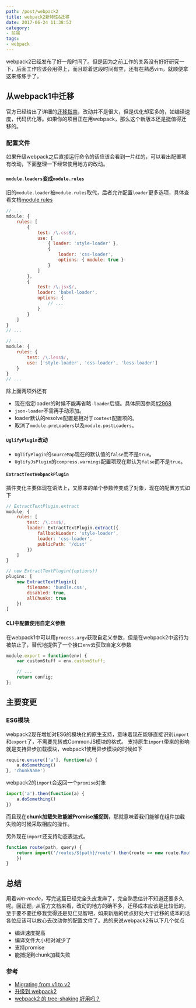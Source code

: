 ```yaml
---
path: /post/webpack2
title: webpack2新特性&迁移
date: 2017-06-24 11:38:53
category:
- 前端
tags:
- webpack
---
```


webpack2已经发布了好一段时间了。但是因为之前工作的关系没有好好研究一下，后面工作应该会用得上，而且趁着这段时间有空，还有在熟悉vim，就顺便拿这来练练手了。

## 从webpack1中迁移

官方已经给出了详细的[迁移指南](https://webpack.js.org/guides/migrating/)，改动并不是很大，但是优化却蛮多的，如编译速度，代码优化等。如果你的项目正在用webpack，那么这个新版本还是挺值得迁移的。

### 配置文件

如果升级webpack之后直接运行命令的话应该会看到一片红的，可以看出配置项有改动，下面整理一下经常使用地方的改动。

#### `module.loaders`变成`module.rules`

旧的`module.loader`被`module.rules`取代，后者允许配置`loader`更多选项，具体查看文档[module.rules](https://webpack.js.org/configuration/module/#module-rules)

```javascript
// ...
mdoule: {
    rules: [
        {
            test: /\.css$/,
            use: [
                { loader: 'style-loader' },
                {
                    loader: 'css-loader',
                    options: { module: true }
                }
            ]
        },
        {
            test: /\.jsx$/,
            loader: 'babel-loader',
            options: {
                // ...
            }
        }
    ]
}
// ...
```

<!-- more -->

```javascript
// ...
module: {
    rules: {
        test: /\.less$/,
        use: ['style-loader', 'css-loader', 'less-loader']
    }
}
// ...
```

除上面两项外还有

* 现在指定loader的时候不能再省略`-loader`后缀。具体原因参阅[#2968](https://github.com/webpack/webpack/issues/2986)
* `json-loader`不需再手动添加。
* loader默认的resolve配置是相对于`context`配置项的。
* 取消了`module.preLoaders`以及`module.postLoaders`。

#### `UglifyPlugin`改动

* `UglifyPlugin`的`sourceMap`现在的默认值的`false`而不是`true`。
* `UglifyJsPlugin`的`compress.warnings`配置项现在默认为`false`而不是`true`。

#### `ExtractTextWebpackPlugin`

插件变化主要体现在语法上，又原来的单个参数传变成了对象，现在的配置方式如下

```javascript
// ExtractTextPlugin.extract
module: {
    rules: [
        test: /\.css$/,
        loader: ExtractTextPlugin.extract({
            fallbackLoader: 'style-loader',
            loader: 'css-loader',
            publicPath: '/dist'
        })
    ]
}

// new ExtractTextPlugin({options})
plugins: [
    new ExtractTextPlugin({
        filename: 'bundle.css',
        disabled: true,
        allChunks: true
    })
]
```

#### CLI中配置使用自定义参数

在webpack1中可以用`process.argv`获取自定义参数，但是在webpack2中这行为被禁止了，替代地提供了一个接口`env`去获取自定义参数

```javascript
module.export = function(env) {
    var customStuff = env.customStuff;

    // ...
    return config;
};
```

## 主要变更

### ES6模块

webpack2现在增加对ES6的模块化的原生支持，意味着现在能够直接识别`import`和`export`了，不需要先转成CommonJS模块的格式。
支持原生`import`带来的影响就是支持异步加载模块，webpack1使用异步模块的时候如下

```javascript
require.ensure(['a'], function(a) {
    a.doSomething()
}, 'chunkName')
```

webpack2的`import`会返回一个`promise`对象

```javascript
import('a').then(function(a) {
    a.doSomething()
})
```

而且现在**chunk加载失败能被Promise捕捉到**，那就意味着我们能够在组件加载失败的时候采取相应的操作。

另外现在`import`还支持动态表达式。

```javascript
function route(path, query) {
    return import('/routes/${path}/route').then(route => new route.Route(query);
    })
}
```

## 总结

用着*vim-mode*，写完这篇已经完全头皮发麻了，完全熟悉估计不知道还要多久呢。回正题，·从官方文档来看，改动的地方的确不多，迁移成本应该是比较低的，至于要不要迁移我觉得还是见仁见智吧，如果新版的优点好处大于迁移的成本的话各位应该可以放心去改动你的配置文件了。总的来说webpack2有以下几个优点

* 编译速度提高
* 编译文件大小相对减少了
* 支持promise
* 能捕捉到chunk加载失败

### 参考

* [Migrating from v1 to v2](https://webpack.js.org/guides/migrating/)
* [升级到 webpack2](//www.tuicool.com/articles/aieAnan)
* [webpack2 的 tree-shaking 好用吗？](//imweb.io/topic/58666d57b3ce6d8e3f9f99b0)
